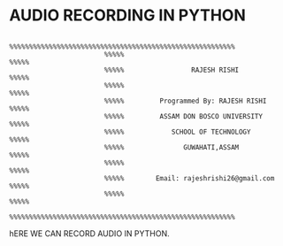 # AUDIO RECORDING IN PYTHON

                            %%%%%%%%%%%%%%%%%%%%%%%%%%%%%%%%%%%%%%%%%%%%%%%%%%%%%%%%%
                            %%%%%                                               %%%%%
                            %%%%%                 RAJESH RISHI                  %%%%%
                            %%%%%                                               %%%%%
                            %%%%%         Programmed By: RAJESH RISHI           %%%%%
                            %%%%%         ASSAM DON BOSCO UNIVERSITY            %%%%%
                            %%%%%            SCHOOL OF TECHNOLOGY               %%%%%
                            %%%%%               GUWAHATI,ASSAM                  %%%%%
                            %%%%%                                               %%%%%
                            %%%%%        Email: rajeshrishi26@gmail.com         %%%%%
                            %%%%%                                               %%%%%
                            %%%%%%%%%%%%%%%%%%%%%%%%%%%%%%%%%%%%%%%%%%%%%%%%%%%%%%%%%


hERE WE CAN RECORD AUDIO IN PYTHON.
